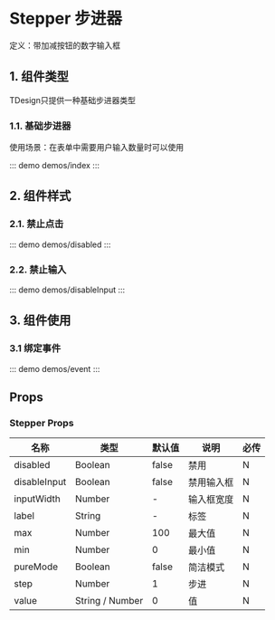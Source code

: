# Stepper 步进器

定义：带加减按钮的数字输入框

## 1. 组件类型

TDesign只提供一种基础步进器类型

### 1.1. 基础步进器

使用场景：在表单中需要用户输入数量时可以使用

::: demo demos/index
:::

## 2. 组件样式

### 2.1. 禁止点击

::: demo demos/disabled
:::

### 2.2. 禁止输入

::: demo demos/disableInput
:::

## 3. 组件使用

### 3.1 绑定事件

::: demo demos/event
:::

## Props

### Stepper Props
名称 | 类型 | 默认值 | 说明 | 必传
-- | -- | -- | -- | --
disabled | Boolean | false | 禁用 | N
disableInput | Boolean | false | 禁用输入框 | N
inputWidth | Number | - | 输入框宽度 | N
label | String | - | 标签 | N
max | Number | 100 | 最大值 | N
min | Number | 0 | 最小值 | N
pureMode | Boolean | false | 简洁模式 | N
step | Number | 1 | 步进 | N
value | String / Number | 0 | 值 | N
